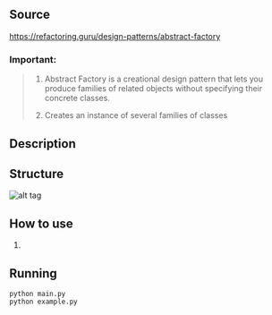 ## Source
https://refactoring.guru/design-patterns/abstract-factory
### Important:
>1. Abstract Factory is a creational design pattern that lets you produce families of related objects without specifying their concrete classes.
>
> 2. Creates an instance of several families of classes
## Description

## Structure
![alt tag](abstract_method.png)
## How to use
1. 
## Running
```
python main.py
python example.py
```